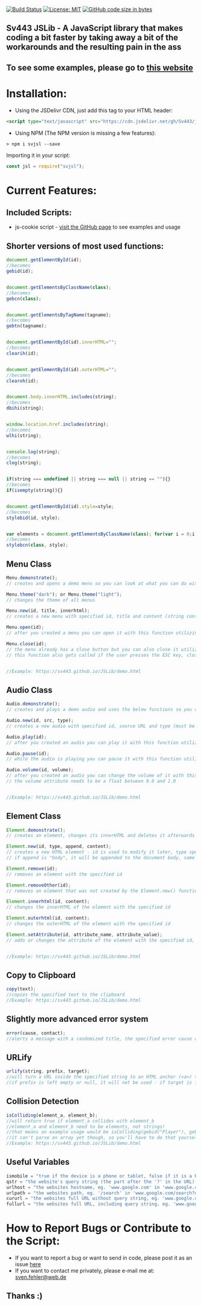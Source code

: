 [![Build Status](https://travis-ci.org/Sv443/JSLib.svg?branch=master)](https://travis-ci.org/Sv443/JSLib) [![License: MIT](https://img.shields.io/badge/License-MIT-blue.svg)](https://opensource.org/licenses/MIT) [![GitHub code size in bytes](https://img.shields.io/github/languages/code-size/badges/shields.svg)](https://github.com/Sv443/JSLib)

## Sv443 JSLib - A JavaScript library that makes coding a bit faster by taking away a bit of the workarounds and the resulting pain in the ass

## To see some examples, please go to <a href="https://sv443.github.io/JSLib/demo.html">this website</a>



# Installation:
- Using the JSDelivr CDN, just add this tag to your HTML header:
```html
<script type="text/javascript" src="https://cdn.jsdelivr.net/gh/Sv443/jslib@1.3.0/jslib.js"></script>
```

- Using NPM (The NPM version is missing a few features):
```
> npm i svjsl --save
```
Importing it in your script:
```javascript
const jsl = require("svjsl");
```


# Current Features:

## Included Scripts:
- js-cookie script - <a href="https://github.com/js-cookie/js-cookie">visit the GitHub page</a> to see examples and usage



## Shorter versions of most used functions:
```javascript
document.getElementById(id);
//becomes
gebid(id);


document.getElementsByClassName(class);
//becomes
gebcn(class);


document.getElementsByTagName(tagname);
//becomes
gebtn(tagname);


document.getElementById(id).innerHTML="";
//becomes
clearih(id);


document.getElementById(id).outerHTML="";
//becomes
clearoh(id);


document.body.innerHTML.includes(string);
//becomes
dbihi(string);


window.location.href.includes(string);
//becomes
wlhi(string);


console.log(string);
//becomes
clog(string);


if(string === undefined || string === null || string == ""){}
//becomes
if(isempty(string)){}


document.getElementById(id).style=style;
//becomes
stylebid(id, style);


var elements = document.getElementsByClassName(class); for(var i = 0;i < elements.length;i++){elements[i].style=style;}
//becomes
stylebcn(class, style);
```



## Menu Class
```javascript
Menu.demonstrate();
// creates and opens a demo menu so you can look at what you can do with it - try this first!

Menu.theme("dark"); or Menu.theme("light");
// changes the theme of all menus

Menu.new(id, title, innerhtml);
// creates a new menu with specified id, title and content (string containing HTML code)

Menu.open(id);
// after you created a menu you can open it with this function utilizing the id

Menu.close(id);
// the menu already has a close button but you can also close it utilizing the id like this
// this function also gets called if the user presses the ESC key, closing all menus


//Example: https://sv443.github.io/JSLib/demo.html
```



## Audio Class
```javascript
Audio.demonstrate();
// creates and plays a demo audio and uses the below functions so you can hear what you can do with it - try this first!

Audio.new(id, src, type);
// creates a new audio with specified id, source URL and type (must be either "mpeg" or "ogg")

Audio.play(id);
// after you created an audio you can play it with this function utilizing the id

Audio.pause(id);
// while the audio is playing you can pause it with this function utilizing the id

Audio.volume(id, volume);
// after you created an audio you can change the volume of it with this function utilizing the id
// the volume attribute needs to be a float between 0.0 and 1.0


//Example: https://sv443.github.io/JSLib/demo.html
```



## Element Class
```javascript
Element.demonstrate();
// creates an element, changes its innerHTML and deletes it afterwards to show you what you can do with this API - try this first!

Element.new(id, type, append, content);
// creates a new HTML element - id is used to modify it later, type specifies the tag name ("a", "div", "iframe", ...), append specifies the ID of the element this new element will be appended to, content is just the innerHTML of the new element
// if append is "body", it will be appended to the document body, same for "head"

Element.remove(id);
// removes an element with the specified id

Element.removeOther(id);
// removes an element that was not created by the Element.new() function by its DOM ID

Element.innerhtml(id, content);
// changes the innerHTML of the element with the specified id

Element.outerhtml(id, content);
// changes the outerHTML of the element with the specified id

Element.setAttribute(id, attribute_name, attribute_value);
// adds or changes the attribute of the element with the specified id, the attribute name and attribute value


//Example: https://sv443.github.io/JSLib/demo.html
```



## Copy to Clipboard
```javascript
copy(text);
//copies the specified text to the clipboard
//Example: https://sv443.github.io/JSLib/demo.html
```



## Slightly more advanced error system
```javascript
error(cause, contact);
//alerts a message with a randomized title, the specified error cause and your contact info (can be left empty or null)
```



## URLify
```javascript
urlify(string, prefix, target);
//will turn a URL inside the specified string to an HTML anchor (<a>) tag with a specified prefix and target
//if prefix is left empty or null, it will not be used - if target is left empty or null, it will default to '_self'
```



## Collision Detection
```javascript
isColliding(element_a, element_b);
//will return true if element_a collides with element_b
//element_a and element_b need to be elements, not strings!
//that means an example usage would be isColliding(gebid("Player"), gebid("Enemy"));
//it can't parse an array yet though, so you'll have to do that yourself
//Example: https://sv443.github.io/JSLib/demo.html
```



## Useful Variables
```javascript
ismobile = "true if the device is a phone or tablet, false if it is a PC";
qstr = "the website's query string (the part after the '?' in the URL), excluding the question mark, eg. 'q=example' in 'www.google.com/search?q=example'";
urlhost = "the websites hostname, eg. 'www.google.com' in 'www.google.com/search?q=example'";
urlpath = "the websites path, eg. '/search' in 'www.google.com/search?q=example'";
cururl = "the websites full URL without query string, eg. 'www.google.com/search' in 'www.google.com/search?q=example'";
fullurl = "the websites full URL, including query string, eg. 'www.google.com/search?q=example' in 'www.google.com/search?q=example'";
```



# How to Report Bugs or Contribute to the Script:
- If you want to report a bug or want to send in code, please post it as an issue <a href="https://github.com/Sv443/jslib/issues">here</a>
- If you want to contact me privately, please e-mail me at: <a href="mailto:sven.fehler@web.de">sven.fehler@web.de</a>
## Thanks :)

